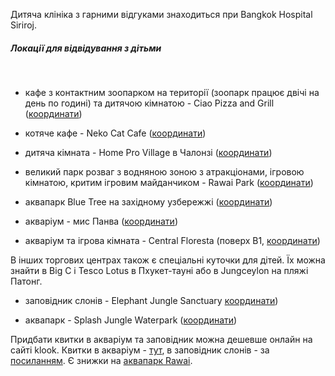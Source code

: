 <section type="note">

Дитяча клініка з гарними відгуками знаходиться при Bangkok Hospital Siriroj.
</section>


##### Локації для відвідування з дітьми


</br>

- кафе з контактним зоопарком на території (зоопарк працює двічі на день по годині) та дитячою кімнатою - Ciao Pizza and Grill ([координати](https://www.google.com/maps/place/Ciao+Pizza+and+Grill/@7.837118,98.2952748,17z/data=!3m1!4b1!4m5!3m4!1s0x30502577ae166983:0xef3352402c56a781!8m2!3d7.837118!4d98.2952748?hl=ru-UA))

- котяче кафе - Neko Cat Cafe ([координати](https://www.google.com/maps/place/Neko+Cat+Cafe/@7.791631,98.3183015,17z/data=!3m1!4b1!4m5!3m4!1s0x30502f52c030387d:0x50e1095061100f49!8m2!3d7.791631!4d98.3183015))

- дитяча кімната - Home Pro Village в Чалонзі ([координати](https://www.google.com/maps/place/Home+pro+village+(Tablespoon)/@7.8245612,98.3374612,17z/data=!3m1!4b1!4m6!3m5!1s0x30502f0fbce3204f:0xbbf9b19bf9fe7073!8m2!3d7.8245612!4d98.3396499!16s%2Fg%2F11b7d3jlym))

- великий парк розваг з водняною зоною з атракціонами, ігровою кімнатою, критим ігровим майданчиком - Rawai Park ([координати](https://www.google.com/maps?q=rawai+park+%D0%BF%D1%85%D1%83%D0%BA%D0%B5%D1%82&sxsrf=ALiCzsYrp8FRk5zMXAOsse4zNFmiPu8sgA:1668602415807&gs_lcp=Cgxnd3Mtd2l6LXNlcnAQARgAMgYIIRAKECo6CggAEEcQ1gQQsANKBAhBGABKBAhGGABQtwNYtwRg0xNoAXAAeACAAbYHiAHwDZIBAzYtMpgBAKABAcgBCMABAQ&um=1&ie=UTF-8&sa=X&ved=2ahUKEwjBn-XK3LL7AhUcCBAIHVlYAsgQ_AUoAXoECAEQAw))

- аквапарк Blue Tree на західному узбережжі ([координати](https://www.google.com/maps/place/Blue+Tree+Phuket/@7.9885282,98.3171624,17z/data=!3m1!4b1!4m6!3m5!1s0x305037d1674265d7:0xa615f67a7916ebb8!8m2!3d7.9885282!4d98.3193511!16s%2Fg%2F11h24qpj23))

- акваріум - мис Панва ([координати](https://www.google.com/maps/place/Phuket+Aquarium/@7.8142973,98.3875191,14z/data=!4m10!1m2!2m1!1z0LDQutCy0LDRgNC40YPQvCDQvNGL0YHQtSDQn9Cw0L3QstCw!3m6!1s0x30502c10a78e1e07:0x57f971912f7659d8!8m2!3d7.8035035!4d98.4079073!15sCiTQsNC60LLQsNGA0LjRg9C8INC80YvRgdC1INCf0LDQvdCy0LBaJiIk0LDQutCy0LDRgNC40YPQvCDQvNGL0YHQtSDQv9Cw0L3QstCwkgEIYXF1YXJpdW2aASNDaFpEU1VoTk1HOW5TMFZKUTBGblNVTnZNa3B4U0VkQkVBReABAA!16s%2Fg%2F1211rd9l))

- акваріум та ігрова кімната - Central Floresta (поверх В1, [координати](https://www.google.com/maps/place/Aquaria+Phuket/@7.8892026,98.3640527,17z/data=!4m10!1m2!2m1!1z0LDQutCy0LDRgNGW0YPQvCDQv9GF0YPQutC10YIg0LIgQ2VudHJhbCBGbG9yZXN0YQ!3m6!1s0x305031244348e8ab:0xf4a10de74d8b010b!8m2!3d7.8887188!4d98.3658599!15sCjHQsNC60LLQsNGA0ZbRg9C8INC_0YXRg9C60LXRgiDQsiBDZW50cmFsIEZsb3Jlc3RhWjMiMdCw0LrQstCw0YDRltGD0Lwg0L_RhdGD0LrQtdGCINCyIGNlbnRyYWwgZmxvcmVzdGGSAQhhcXVhcml1bZoBI0NoWkRTVWhOTUc5blMwVkpRMEZuU1VNeWNuWnBVbUozRUFF4AEA!16s%2Fg%2F11fk147yg_))

<section>

В інших торгових центрах також є спеціальні куточки для дітей. Їх можна знайти в Big C і Tesco Lotus в Пхукет-тауні або в Jungceylon на пляжі Патонг. 
</section>

- заповідник слонів - Elephant Jungle Sanctuary [координати](https://www.google.com/maps?q=Elephant+Jungle+Sanctuary+Phuket&um=1&ie=UTF-8&sa=X&ved=2ahUKEwic5cHm3rP7AhUCxosKHfWQAzcQ_AUoAXoECAMQAw))

- аквапарк - Splash Jungle Waterpark ([координати](https://www.google.com/maps/place/Splash+Jungle/@8.1175678,98.3041318,17z/data=!3m1!4b1!4m6!3m5!1s0x3050461f08e4b1cf:0x2b48a7f22b3b3b87!8m2!3d8.1175678!4d98.3063205!16s%2Fg%2F1pxwqq1l3))


<section type="tip">

  Придбати квитки в акваріум та заповідник можна дешевше онлайн на сайті klook. Квитки в акваріум - [тут](https://www.klook.com/en-MY/activity/26631-aquaria-phuket-ticket/?aid=2084&utm_medium=affiliate-alwayson&utm_source=non-network&utm_campaign=2084&utm_term=&utm_content=), в заповідник слонів - за [посиланням](https://www.klook.com/activity/3595-half-day-visit-elephant-jungle-sanctuary-phuket/?aff_adid=90442&af_wid=2373&aff_label1=Elephant%20Jungle%20Sanctuary&aff_label2=Phuket&aff_label3=Thailand&aid=2373&aff_pid=&aff_sid=&utm_medium=affiliate-alwayson&utm_source=non-network&utm_campaign=2373&utm_term=&utm_content=&aff_klick_id=19894980066-2373-90442-7887878). Є знижки на [аквапарк Rawai](https://www.klook.com/en-US/activity/291-splash-jungle-waterpark-phuket/?aff_adid=79349&af_wid=2373&aff_label1=Splash%20Jungle%20Waterpark&aff_label2=Phuket&aff_label3=Thailand&aid=2373&aff_pid=&aff_sid=&utm_medium=affiliate-alwayson&utm_source=non-network&utm_campaign=2373&utm_term=&utm_content=&aff_klick_id=19897647754-2373-79349-54acbdc).
</section>
